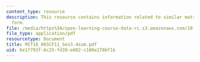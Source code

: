 ```yaml
---
content_type: resource
description: This resource contains information related to similar matrices and jordan
  form.
file: /media/https%3A/open-learning-course-data-rc.s3.amazonaws.com/18-06sc-linear-algebra-fall-2011/6e1f793f6c25fd39e002c100e278bf1b_MIT18_06SCF11_Ses3.4sum.pdf
file_type: application/pdf
resourcetype: Document
title: MIT18_06SCF11_Ses3.4sum.pdf
uid: 6e1f793f-6c25-fd39-e002-c100e278bf1b
---
```

